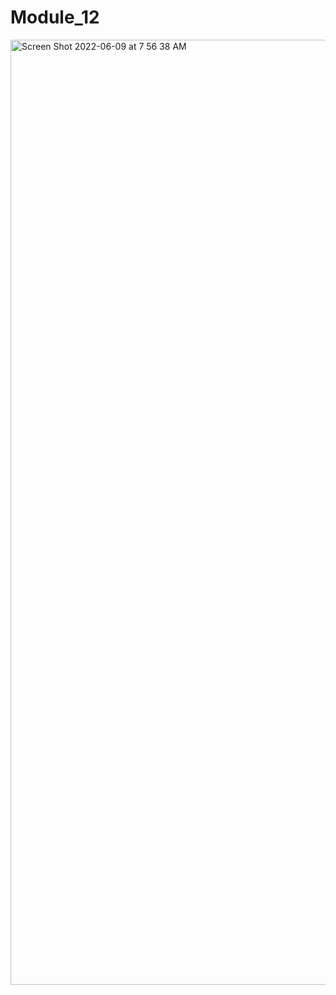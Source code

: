 # Module_12
<img width="1512" alt="Screen Shot 2022-06-09 at 7 56 38 AM" src="https://user-images.githubusercontent.com/98244064/172878891-d925fe2b-7e38-48a3-81b7-e18bef6177d0.png">
